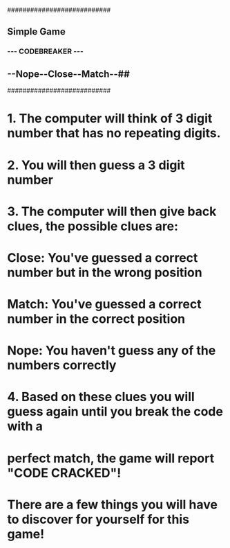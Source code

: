 ###########################
##      Simple Game     ###
### --- CODEBREAKER --- ###
## --Nope--Close--Match--##
###########################



# 1. The computer will think of 3 digit number that has no repeating digits.
# 2. You will then guess a 3 digit number
# 3. The computer will then give back clues, the possible clues are:
#
#     Close: You've guessed a correct number but in the wrong position
#     Match: You've guessed a correct number in the correct position
#     Nope: You haven't guess any of the numbers correctly
#
# 4. Based on these clues you will guess again until you break the code with a
#    perfect match, the game will report "CODE CRACKED"!

# There are a few things you will have to discover for yourself for this game!

